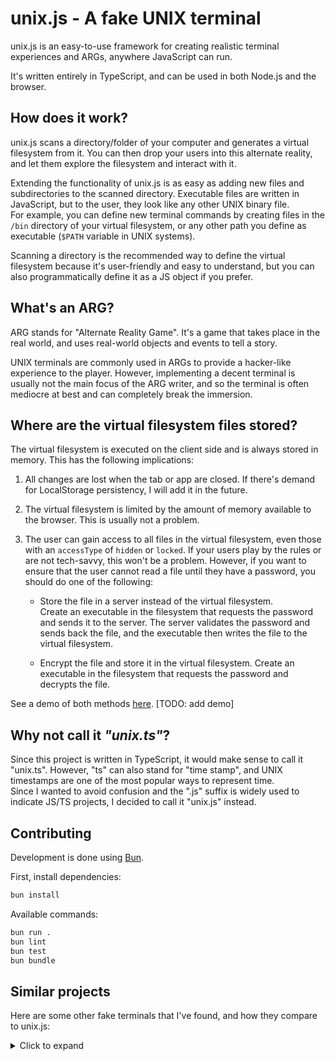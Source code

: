 # unix.js - A fake UNIX terminal

unix.js is an easy-to-use framework for creating realistic terminal experiences and ARGs, anywhere JavaScript can run.

It's written entirely in TypeScript, and can be used in both Node.js and the browser. 

## How does it work?

unix.js scans a directory/folder of your computer and generates a virtual filesystem from it. You can then drop your users into this alternate
reality, and let them explore the filesystem and interact with it.

Extending the functionality of unix.js is as easy as adding new files and subdirectories to the scanned directory.
Executable files are written in JavaScript, but to the user, they look like any other UNIX binary file.  
For example, you can define new terminal commands by creating files in the `/bin` directory of your virtual filesystem, or any other
path you define as executable (`$PATH` variable in UNIX systems).

Scanning a directory is the recommended way to define the virtual filesystem because it's user-friendly and easy to understand, but you can also programmatically define it as a JS object if you prefer.

## What's an ARG?

ARG stands for "Alternate Reality Game". It's a game that takes place in the real world, and uses real-world objects and events to tell a story.

UNIX terminals are commonly used in ARGs to provide a hacker-like experience to the player. However, implementing a decent terminal is usually
not the main focus of the ARG writer, and so the terminal is often mediocre at best and can completely break the immersion.

## Where are the virtual filesystem files stored?

The virtual filesystem is executed on the client side and is always stored in memory. This has the following implications:

1. All changes are lost when the tab or app are closed. If there's demand for LocalStorage persistency, I will add it in the future.

2. The virtual filesystem is limited by the amount of memory available to the browser. This is usually not a problem.

3. The user can gain access to all files in the virtual filesystem, even those with an `accessType` of `hidden` or `locked`. If your users play by the rules or are not tech-savvy, this won't be a problem. However, if you want to ensure that the user cannot read a file until they have a password, you should do one of the following:

    - Store the file in a server instead of the virtual filesystem.  
    Create an executable in the filesystem that requests the password and sends it to the server. The server validates the password and sends back the file, and the executable then writes the file to the virtual filesystem.

    - Encrypt the file and store it in the virtual filesystem. Create an executable in the filesystem that requests the password and decrypts the file.

See a demo of both methods [here](TODO). [TODO: add demo]


## Why not call it *"unix.ts"*?

Since this project is written in TypeScript, it would make sense to call it "unix.ts". However, "ts" can also stand for "time stamp", 
and UNIX timestamps are one of the most popular ways to represent time.  
Since I wanted to avoid confusion and the ".js" suffix is widely used to indicate JS/TS projects, I decided to call it "unix.js" instead.


## Contributing

Development is done using [Bun](https://bun.sh/).

First, install dependencies:

```bash
bun install
```

Available commands:

```bash
bun run .
bun lint
bun test
bun bundle
```


## Similar projects

Here are some other fake terminals that I've found, and how they compare to unix.js:

<details>
<summary>Click to expand</summary>

- unix.js
  - The goal is to be a realistic UNIX experience, but full POSIX support is **not** a goal.
  - Extensible (file-based or programmatically)
  - Open source
  - Typed with TypeScript
  - Still in early development

- [JS/UIX](https://www.masswerk.at/jsuix/)
  - Very good UNIX clone (better than unix.js)
  - Old project (from at least 2003)
  - Not extensible
  - Not open source
  - Not typed (plain JavaScript)

- [jquery.terminal](https://github.com/jcubic/jquery.terminal)
  - Good terminal user experience
  - Actively maintained
  - Implements only the terminal functionality, not a UNIX filesystem
  - Extensible by defining new commands (it's up to the developer to implement the logic)
  - Open source
  - Not typed (plain JavaScript)

- [Terminal Temple](https://www.terminaltemple.com/)
  - Acceptable UNIX clone (similar or slightly worse than unix.js)
  - Recent project (from 2023)
  - Not extensible
  - Not open source
  - Typed with TypeScript

- [termly.js](https://simonecorsi.github.io/termly.js)
  - Simple UNIX clone with a few commands and a rudimentary filesystem
  - Not actively maintained (last commit from 2017, archived since 2021)
  - Extensible (programatically)
  - Open source
  - Not typed (plain JavaScript)

- [fake-linux-terminal](https://github.com/jcubic/fake-linux-terminal)
  - Simple UNIX clone with a few commands and a rudimentary filesystem
  - Not extensible
  - Open source
  - Not typed (plain JavaScript)

If you know of any other similar projects, please let me know by opening an issue or a pull request!

</details>
